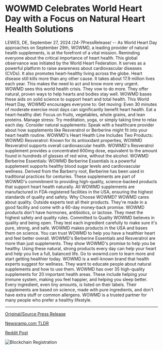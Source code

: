 # WOWMD Celebrates World Heart Day with a Focus on Natural Heart Health Solutions

LEWES, DE, September 27, 2024 /24-7PressRelease/ -- As World Heart Day approaches on September 29th, WOWMD, a leading provider of natural health supplements, is at the forefront of a vital mission. Reminding everyone about the critical importance of heart health. This global observance was initiated by the World Heart Federation.   It serves as a powerful platform to raise awareness about cardiovascular diseases (CVDs). It also promotes heart-healthy living across the globe.  Heart disease still kills more than any other cause. It takes about 17.9 million lives each year. This makes the need to act and know more very urgent. WOWMD sees this world health crisis. They vow to do more. They offer natural, proven ways to help hearts and bodies stay well. WOWMD bases these aids on solid science to support heart and total health.  This World Heart Day, WOWMD encourages everyone to:  Get moving: Even 30 minutes of moderate exercise most days can significantly benefit heart health.  Eat a heart-healthy diet: Focus on fruits, vegetables, whole grains, and lean proteins.  Manage stress: Try meditation, yoga, or simply taking time to relax each day.  Consider natural supplements: Speak with a healthcare provider about how supplements like Resveratrol or Berberine might fit into your heart health routine.  WOWMD's Heart Health Line Includes Two Products:  WOWMD Resveratrol: Known for its antioxidant properties, WOWMD Resveratrol supports overall cardiovascular health. WOWMD's Resveratrol supplement provides a concentrated 600mg dose, equivalent to the amount found in hundreds of glasses of red wine, without the alcohol.  WOWMD Berberine Essentials: WOWMD Berberine Essentials is a powerful supplement supports healthy blood sugar levels and cardiovascular wellness. Derived from the Barberry root, Berberine has been used in traditional practices for centuries.  These supplements are part of WOWMD's commitment to providing high-quality, science-backed products that support heart health naturally. All WOWMD supplements are manufactured in FDA-registered facilities in the USA, ensuring the highest standards of quality and safety.  Why Choose WOWMD?  WOWMD cares about quality. Outside experts test all their products. They're made in a good facility and come with a 60-day money-back promise. WOWMD products don't have hormones, antibiotics, or lactose. They meet the highest safety and quality rules.  Committed to Quality WOWMD believes in quality and being open. They test each ingredient carefully to make sure it's pure, strong, and safe. WOWMD makes products in the USA and bases them on science. You can trust WOWMD to help you have a healthier heart and feel better overall.  WOWMD's Berberine Essentials and Resveratrol are more than just supplements. They show WOWMD's promise to help you be healthy. Using these natural, strong products every day can help your heart and help you live a full, balanced life. Go to wowmd.com to learn more and start getting healthier today.  WOWMD is a well-known brand that health experts suggest for wellness. They want to educate people about natural supplements and how to use them.  WOWMD has over 35 high-quality supplements for 20 important health areas. These include helping your immune system, making you feel happier, and helping you sleep better.  Every ingredient, even tiny amounts, is listed on their labels. Their supplements are based on science, made with pure ingredients, and don't have extra stuff or common allergens.  WOWMD is a trusted partner for many people who prefer a healthy lifestyle. 

---

[Original/Source Press Release](https://www.24-7pressrelease.com/press-release/514719/wowmd-celebrates-world-heart-day-with-a-focus-on-natural-heart-health-solutions)
                    

[Newsramp.com TLDR](https://newsramp.com/curated-news/wowmd-leads-the-way-in-heart-health-awareness-with-natural-supplements/5e61e99f0369ad3dadbe0d96dab5230e) 

 



[Reddit Post](https://www.reddit.com/r/AlternativeHealthNews/comments/1fqi1lj/wowmd_leads_the_way_in_heart_health_awareness/) 



![Blockchain Registration](https://cdn.newsramp.app/24-7PressRelease/qrcode/249/27/islefLbL.webp)